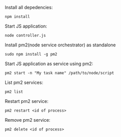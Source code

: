 Install all depedencies: 
```
npm install
```

Start JS application:
```
node controller.js
```

Install pm2(node service orchestrator) as standalone 
```
sudo npm install -g pm2
```

Start JS application as service using pm2:
```
pm2 start -n "My task name" /path/to/node/script
```

List pm2 services:
```
pm2 list
```

Restart pm2 service:
```
pm2 restart <id of process>
```

Remove pm2 service:
```
pm2 delete <id of process>
```
